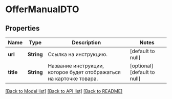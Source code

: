 # OfferManualDTO
## Properties

| Name | Type | Description | Notes |
|------------ | ------------- | ------------- | -------------|
| **url** | **String** | Ссылка на инструкцию. | [default to null] |
| **title** | **String** | Название инструкции, которое будет отображаться на карточке товара.  | [optional] [default to null] |

[[Back to Model list]](../README.md#documentation-for-models) [[Back to API list]](../README.md#documentation-for-api-endpoints) [[Back to README]](../README.md)

